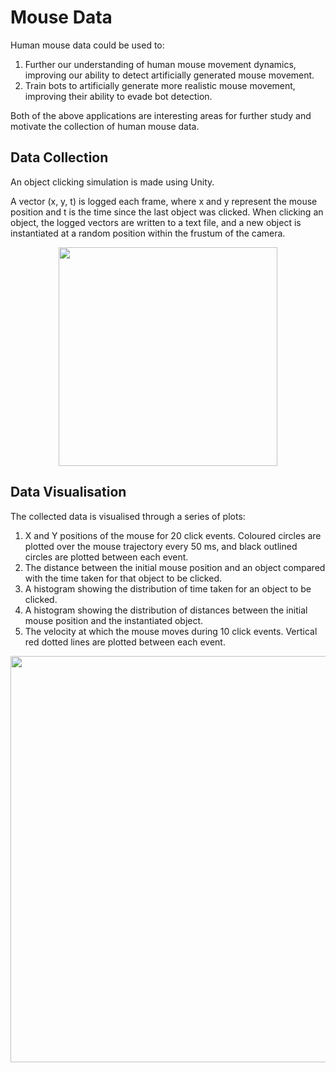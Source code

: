 # Mouse Data

Human mouse data could be used to:
1) Further our understanding of human mouse movement dynamics, improving our ability to detect artificially generated mouse movement.
2) Train bots to artificially generate more realistic mouse movement, improving their ability to evade bot detection.

Both of the above applications are interesting areas for further study and motivate the collection of human mouse data.

## Data Collection

An object clicking simulation is made using Unity. 

A vector (x, y, t) is logged each frame, where x and y represent the mouse position and t is the time since the last object was clicked. When clicking an object, the logged vectors are written to a text file, and a new object is instantiated at a random position within the frustum of the camera.

<p align="center">
  <img src="https://github.com/user-attachments/assets/a5599f3e-eb4d-4950-9263-62743e2d6e24" width="350" />
</p>

## Data Visualisation

The collected data is visualised through a series of plots: <br>
1) X and Y positions of the mouse for 20 click events. Coloured circles are plotted over the mouse trajectory every 50 ms, and black outlined circles are plotted between each event.
2) The distance between the initial mouse position and an object compared with the time taken for that object to be clicked.
3) A histogram showing the distribution of time taken for an object to be clicked.
4) A histogram showing the distribution of distances between the initial mouse position and the instantiated object.
5) The velocity at which the mouse moves during 10 click events. Vertical red dotted lines are plotted between each event.

<p align="center">
  <img src="https://github.com/user-attachments/assets/8866c8ea-bd4a-4dc1-9031-67d9af5f7534" width="650" />
</p>
